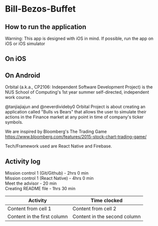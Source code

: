 # Bill-Bezos-Buffet


## How to run the application

Warning: This app is designed with iOS in mind. If possible, run the app on iOS or iOS simulator

## On iOS

## On Android

Orbital (a.k.a., CP2106: Independent Software Development Project) is the NUS School of Computing's 1st year summer self-directed, independent work course.

@tanjiajiajun and @neverdivideby0 Orbital Project is about creating an application called "Bulls vs Bears" that allows the user to simulate their actions in the Finance market at any point in time of company's ticker symbols.

We are inspired by Bloomberg's The Trading Game <br />
https://www.bloomberg.com/features/2015-stock-chart-trading-game/

Tech/Framework used are React Native and Firebase.

## Activity log
Mission control 1 (Git/Github) - 2hrs 0 min <br />
Mission control 1 (React Native) - 4hrs 0 min <br />
Meet the advisor - 20 min <br />
Creating README file - 1hrs 30 min

| Activity | Time clocked |
| ---- | ---- |
| Content from cell 1 | Content from cell 2 |
| Content in the first column | Content in the second column |
